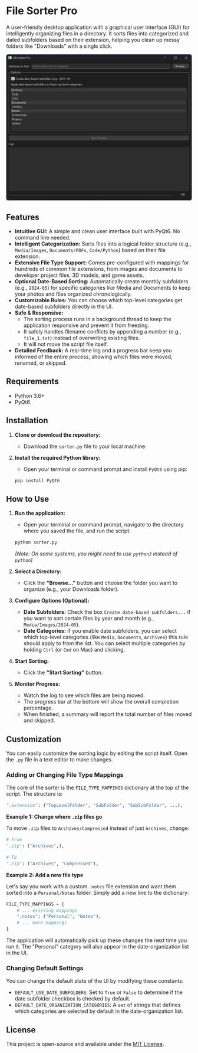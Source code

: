 # File Sorter Pro

A user-friendly desktop application with a graphical user interface (GUI) for intelligently organizing files in a directory. It sorts files into categorized and dated subfolders based on their extension, helping you clean up messy folders like "Downloads" with a single click.


![Image showing the application running on Windows](images/program.png)

## Features

-   **Intuitive GUI:** A simple and clean user interface built with PyQt6. No command line needed.
-   **Intelligent Categorization:** Sorts files into a logical folder structure (e.g., `Media/Images`, `Documents/PDFs`, `Code/Python`) based on their file extension.
-   **Extensive File Type Support:** Comes pre-configured with mappings for hundreds of common file extensions, from images and documents to developer project files, 3D models, and game assets.
-   **Optional Date-Based Sorting:** Automatically create monthly subfolders (e.g., `2024-05`) for specific categories like Media and Documents to keep your photos and files organized chronologically.
-   **Customizable Rules:** You can choose which top-level categories get date-based subfolders directly in the UI.
-   **Safe & Responsive:**
    -   The sorting process runs in a background thread to keep the application responsive and prevent it from freezing.
    -   It safely handles filename conflicts by appending a number (e.g., `file_1.txt`) instead of overwriting existing files.
    -   It will not move the script file itself.
-   **Detailed Feedback:** A real-time log and a progress bar keep you informed of the entire process, showing which files were moved, renamed, or skipped.

## Requirements

-   Python 3.6+
-   PyQt6

## Installation

1.  **Clone or download the repository:**
    -   Download the `sorter.py` file to your local machine.

2.  **Install the required Python library:**
    -   Open your terminal or command prompt and install `PyQt6` using pip:
    ```bash
    pip install PyQt6
    ```

## How to Use

1.  **Run the application:**
    -   Open your terminal or command prompt, navigate to the directory where you saved the file, and run the script:
    ```bash
    python sorter.py
    ```
    *(Note: On some systems, you might need to use `python3` instead of `python`)*

2.  **Select a Directory:**
    -   Click the **"Browse..."** button and choose the folder you want to organize (e.g., your Downloads folder).

3.  **Configure Options (Optional):**
    -   **Date Subfolders:** Check the box `Create date-based subfolders...` if you want to sort certain files by year and month (e.g., `Media/Images/2024-05`).
    -   **Date Categories:** If you enable date subfolders, you can select which top-level categories (like `Media`, `Documents`, `Archives`) this rule should apply to from the list. You can select multiple categories by holding `Ctrl` (or `Cmd` on Mac) and clicking.

4.  **Start Sorting:**
    -   Click the **"Start Sorting"** button.

5.  **Monitor Progress:**
    -   Watch the log to see which files are being moved.
    -   The progress bar at the bottom will show the overall completion percentage.
    -   When finished, a summary will report the total number of files moved and skipped.

## Customization

You can easily customize the sorting logic by editing the script itself. Open the `.py` file in a text editor to make changes.

### Adding or Changing File Type Mappings

The core of the sorter is the `FILE_TYPE_MAPPINGS` dictionary at the top of the script. The structure is:

```python
".extension": ("TopLevelFolder", "SubFolder", "SubSubFolder", ...),
```

**Example 1: Change where `.zip` files go**

To move `.zip` files to `Archives/Compressed` instead of just `Archives`, change:
```python
# From
".zip": ("Archives",),
```
```python
# To
".zip": ("Archives", "Compressed"),
```

**Example 2: Add a new file type**

Let's say you work with a custom `.notes` file extension and want them sorted into a `Personal/Notes` folder. Simply add a new line to the dictionary:
```python
FILE_TYPE_MAPPINGS = {
    # ... existing mappings
    ".notes": ("Personal", "Notes"),
    # ... more mappings
}
```
The application will automatically pick up these changes the next time you run it. The "Personal" category will also appear in the date-organization list in the UI.

### Changing Default Settings

You can change the default state of the UI by modifying these constants:

-   `DEFAULT_USE_DATE_SUBFOLDERS`: Set to `True` or `False` to determine if the date subfolder checkbox is checked by default.
-   `DEFAULT_DATE_ORGANIZATION_CATEGORIES`: A `set` of strings that defines which categories are selected by default in the date-organization list.

## License

This project is open-source and available under the [MIT License](LICENSE.md).